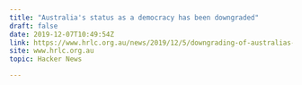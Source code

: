 ```yaml
---
title: "Australia's status as a democracy has been downgraded"
draft: false
date: 2019-12-07T10:49:54Z
link: https://www.hrlc.org.au/news/2019/12/5/downgrading-of-australias-open-democracy-status-a-stark-reminder-of-the-need-to-create-an-australian-charter-of-human-rights-and-freedoms?utm_medium=RSS&utm_source=hune
site: www.hrlc.org.au
topic: Hacker News  

---
```

